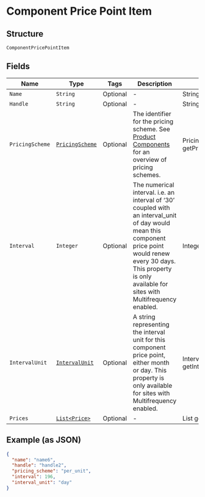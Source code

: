 
# Component Price Point Item

## Structure

`ComponentPricePointItem`

## Fields

| Name | Type | Tags | Description | Getter | Setter |
|  --- | --- | --- | --- | --- | --- |
| `Name` | `String` | Optional | - | String getName() | setName(String name) |
| `Handle` | `String` | Optional | - | String getHandle() | setHandle(String handle) |
| `PricingScheme` | [`PricingScheme`](../../doc/models/pricing-scheme.md) | Optional | The identifier for the pricing scheme. See [Product Components](https://help.chargify.com/products/product-components.html) for an overview of pricing schemes. | PricingScheme getPricingScheme() | setPricingScheme(PricingScheme pricingScheme) |
| `Interval` | `Integer` | Optional | The numerical interval. i.e. an interval of ‘30’ coupled with an interval_unit of day would mean this component price point would renew every 30 days. This property is only available for sites with Multifrequency enabled. | Integer getInterval() | setInterval(Integer interval) |
| `IntervalUnit` | [`IntervalUnit`](../../doc/models/interval-unit.md) | Optional | A string representing the interval unit for this component price point, either month or day. This property is only available for sites with Multifrequency enabled. | IntervalUnit getIntervalUnit() | setIntervalUnit(IntervalUnit intervalUnit) |
| `Prices` | [`List<Price>`](../../doc/models/price.md) | Optional | - | List<Price> getPrices() | setPrices(List<Price> prices) |

## Example (as JSON)

```json
{
  "name": "name6",
  "handle": "handle2",
  "pricing_scheme": "per_unit",
  "interval": 196,
  "interval_unit": "day"
}
```

